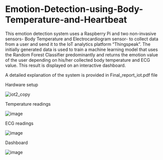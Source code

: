 # Emotion-Detection-using-Body-Temperature-and-Heartbeat

This emotion detection system uses a Raspberry Pi and two non-invasive sensors- Body Temperature and Electrocardiogram sensor- to collect data from a user and send it to the IoT analytics platform “Thingspeak”. The initially generated data is used to train a machine learning model that uses the Random Forest Classifier predominantly and returns the emotion value of the user depending on his/her collected body temperature and ECG value. This result is displayed on an interactive dashboard.

A detailed explanation of the system is provided in Final_report_iot.pdf file

Hardware setup

![iot2_copy](https://github.com/Varshini-Ganti/Emotion-Detection-using-Body-Temperature-and-Heartbeat/assets/87769367/a154fba1-5af2-45b8-89fc-e4c717a37add)


Temperature readings 

![image](https://github.com/Varshini-Ganti/Emotion-Detection-using-Body-Temperature-and-Heartbeat/assets/87769367/ca4042a7-9596-4c4f-8723-d23695575692)

ECG readings

![image](https://github.com/Varshini-Ganti/Emotion-Detection-using-Body-Temperature-and-Heartbeat/assets/87769367/df9a8319-c9cf-4a2b-9397-0a5e0d9afc70)

Dashboard 

![image](https://github.com/Varshini-Ganti/Emotion-Detection-using-Body-Temperature-and-Heartbeat/assets/87769367/0d60d9f5-f56b-4a8f-a892-ef639ae6fa8b)




